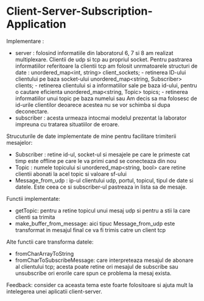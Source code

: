 # Client-Server-Subscription-Application

Implementare :
- server : folosind informatiile din laboratorul 6, 7 si 8 
am realizat multiplexare. Clientii de udp si tcp au propriul 
socket.
Pentru pastrarea informatiilor referitoare la clientii tcp 
am folosit unrmatoarele structuri de date :
	unordered_map<int, string> client_sockets;
		- retinerea ID-ului clientului pe baza socket-ului
	unordered_map<string, Subscriber> clients; 
		- retinerea clientului si a informatiilor sale pe 
		baza id-ului, pentru o cautare eficienta
	unordered_map<string, Topic> topics;
		- retinerea informatiilor unui topic pe baza numelui
		sau
Am decis sa ma folosesc de id-urile clientilor deoarece acestea
nu se vor schimba si dupa deconectare.
- subscriber : acesta urmeaza intocmai modelul prezentat la laborator
impreuna cu tratarea situatiilor de eroare.

Strucuturile de date implementate de mine pentru facilitare
trimiterii mesajelor:
- Subscriber : retine id-ul, socket-ul si mesajele pe care
le primeste cat timp este offline pe care le va primi cand se
conecteaza din nou
- Topic : numele topicului si unordered_map<string, bool> 
care retine clientii abonati la acel topic si valoare sf-ului
- Message_from_udp : ip-ul clientului udp, portul, topicul, 
tipul de date si datele. Este ceea ce si subscriber-ul pastreaza
in lista sa de mesaje.

Functii implementate:
- getTopic: pentru a retine topicul unui mesaj udp si pentru a
stii la care clienti sa trimita
- make_buffer_from_message: aici tipuc Message_from_udp este
transformat in mesajul final ce va fi trimis catre un client
tcp

Alte functii care transforma datele:
- fromCharArrayToString
- fromCharToSubscribeMessage: care interpreteaza mesajul de
abonare al clientului tcp; acesta poate retine ori mesajul de
subscribe sau unsubscribe ori erorile care spun ce problema 
la mesaj exista.

Feedback: consider ca aceasta tema este foarte folositoare si
ajuta mult la intelegerea unei aplicatii client-server.
